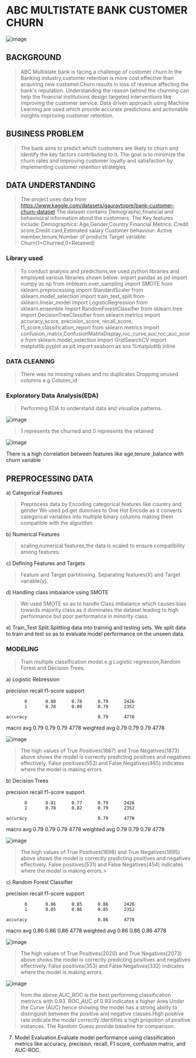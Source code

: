 # ABC MULTISTATE BANK CUSTOMER CHURN

![image](https://github.com/user-attachments/assets/a873833d-a84c-452d-bb4a-50f7021a93ca)

## BACKGROUND

>ABC Multistate bank is facing a challenge of customer churn.In the Banking industry,customer retention is more cost effective than acquiring new customer.Churn results in loss of revenue affecting the bank's reputation.
>Understanding the reason behind the churning can help the financial institutions design targeted interventions like improving the customer service.
>Data driven approach using Machine Learning are used  which provide accurate predictions and actionable insights improving customer retention.

## BUSINESS PROBLEM

>The bank aims to predict which customers are likely to churn and identify the key factors contributing to it.
>The goal is to minimize the churn rates and improving customer loyalty and satisfaction by implementing customer retention strategies

## DATA UNDERSTANDING

>The project uses data from https://www.kaggle.com/datasets/gauravtopre/bank-customer-churn-dataset
>The dataset contains Demographic,financial and behavioural information about the customers.
>The Key features include: 
  Demographics: Age,Gender,Country
  Financial Metrics: Credit score,Credit card,Estimated salary
  Customer behaviour: Active member,tenure,Number of products
  Target variable: Churn(1=Churned,0=Retained)

### Library used

>To conduct analysis and predictions,we used python libraries and employed various libraries shown below:
import pandas as pd
import numpy as np
from imblearn.over_sampling import SMOTE
from sklearn.preprocessing import StandardScaler
from sklearn.model_selection import train_test_split
from sklearn.linear_model import LogisticRegression
from sklearn.ensemble import RandomForestClassifier
from sklearn.tree import DecisionTreeClassifier
from sklearn.metrics import accuracy_score, precision_score, recall_score, f1_score,classification_report
from sklearn.metrics import confusion_matrix,ConfusionMatrixDisplay,roc_curve,auc,roc_auc_score
from sklearn.model_selection import GridSearchCV
import matplotlib.pyplot as plt
import seaborn as sns
%matplotlib inline

### DATA CLEANING

>There was no missing values and no duplicates
>Dropping unused columns e.g Column_id

### Exploratory Data Analysis(EDA)

>Performing EDA to understand data and visualize patterns.

![image](https://github.com/user-attachments/assets/89d8e8b3-4ad2-4c7c-9f4b-c967a7a0cd7c)

>1 represents the churned and 0 represents the retained

![image](https://github.com/user-attachments/assets/4316afee-b8b0-4e46-a3c1-50d16f4e14f2)

There is a high correlation between features like age,tenure ,balance with churn variable

## PREPROCESSING DATA

a) Categorical Features

> Preprocess data by  Encoding categorical features like country and gender
> We used pd.get dummies to One Hot Encode as it converts categorical variables into multiple binary columns making them compatible with the algorithm.
 
b)  Numerical Features
> scaling numerical features,the data is scaled to ensure compatibility among features.

c) Defining Features and Targets
>  Feature and Target partitioning. Separating features(X) and Target variable(y).

d) Handling class imbalance using SMOTE

> We used SMOTE so as to handle Class imbalance which causes bias towards majority class as it dominates the dataset leading to high performance but poor performance in minority class.

e) Train_Test Split.Splitting data into training and testing sets.
We split data to train and test so as to evaluate model performance on the unseen data.
 
### MODELING

>Train multiple classification model.e.g Logistic regression,Random Forest and Decision Trees.

a) Logistic Rebression

precision    recall  f1-score   support

           0       0.80      0.78      0.79      2426
           1       0.78      0.80      0.79      2352

    accuracy                           0.79      4778
   macro avg       0.79      0.79      0.79      4778
weighted avg       0.79      0.79      0.79      4778

![image](https://github.com/user-attachments/assets/9f9d53d0-8221-4754-950f-9932540c4b23)

>The high values of True Positives(1887)  and True Negatives(1873) above shows the model is correctly predicting positives and negatives effectively.
False positives(553) and False Negatives(465) indicates where the model is making errors.

b) Decision Trees

precision    recall  f1-score   support

           0       0.81      0.77      0.79      2426
           1       0.78      0.82      0.79      2352

    accuracy                           0.79      4778
   macro avg       0.79      0.79      0.79      4778
weighted avg       0.79      0.79      0.79      4778

![image](https://github.com/user-attachments/assets/bd8d869b-c8c5-4aa3-9400-119383b28f3b)

>The high values of True Positives(1898)  and True Negatives(1895) above shows the model is correctly predicting positives and negatives effectively.
False positives(531) and False Negatives(454) indicates where the model is making errors.>

c) Random Forest Classifier

 precision    recall  f1-score   support

           0       0.86      0.85      0.86      2426
           1       0.85      0.86      0.85      2352

    accuracy                           0.86      4778
   macro avg       0.86      0.86      0.86      4778
weighted avg       0.86      0.86      0.86      4778

![image](https://github.com/user-attachments/assets/78724197-b67a-4055-91af-541d4450add7)

>The high values of True Positives(2020)  and True Negatives(2073) above shows the model is correctly predicting positives and negatives effectively.
False positives(353) and False Negatives(332) indicates where the model is making errors.

![image](https://github.com/user-attachments/assets/1d273ee9-8556-4532-944d-2dddda27e581)

>from the above,AUC_ROC is the best performing classification metrivcs with 0.93.
>ROC_AUC of 0.93  indicates  a higher Area Under the Curve (AUC)  hence showing the model has a strong ability to distinguish between the positive and negative classes.High positive rate indicate the model correctly identifies a high propotion of positive instances.
>The Random Guess provide baseline for comparison.
>

7. Model Evaluation.Evaluate model performance using classification metrics like accuracy, precision, recall, F1 score,         confusion matrix, and AUC-ROC.
